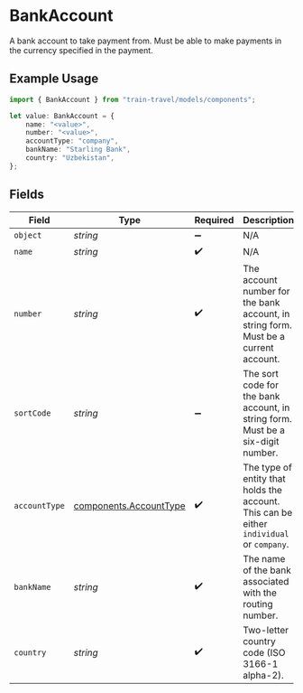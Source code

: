 # BankAccount

A bank account to take payment from. Must be able to make payments in the currency specified in the payment.

## Example Usage

```typescript
import { BankAccount } from "train-travel/models/components";

let value: BankAccount = {
    name: "<value>",
    number: "<value>",
    accountType: "company",
    bankName: "Starling Bank",
    country: "Uzbekistan",
};
```

## Fields

| Field                                                                                    | Type                                                                                     | Required                                                                                 | Description                                                                              | Example                                                                                  |
| ---------------------------------------------------------------------------------------- | ---------------------------------------------------------------------------------------- | ---------------------------------------------------------------------------------------- | ---------------------------------------------------------------------------------------- | ---------------------------------------------------------------------------------------- |
| `object`                                                                                 | *string*                                                                                 | :heavy_minus_sign:                                                                       | N/A                                                                                      |                                                                                          |
| `name`                                                                                   | *string*                                                                                 | :heavy_check_mark:                                                                       | N/A                                                                                      |                                                                                          |
| `number`                                                                                 | *string*                                                                                 | :heavy_check_mark:                                                                       | The account number for the bank account, in string form. Must be a current account.      |                                                                                          |
| `sortCode`                                                                               | *string*                                                                                 | :heavy_minus_sign:                                                                       | The sort code for the bank account, in string form. Must be a six-digit number.          |                                                                                          |
| `accountType`                                                                            | [components.AccountType](../../models/components/accounttype.md)                         | :heavy_check_mark:                                                                       | The type of entity that holds the account. This can be either `individual` or `company`. |                                                                                          |
| `bankName`                                                                               | *string*                                                                                 | :heavy_check_mark:                                                                       | The name of the bank associated with the routing number.                                 | Starling Bank                                                                            |
| `country`                                                                                | *string*                                                                                 | :heavy_check_mark:                                                                       | Two-letter country code (ISO 3166-1 alpha-2).                                            |                                                                                          |